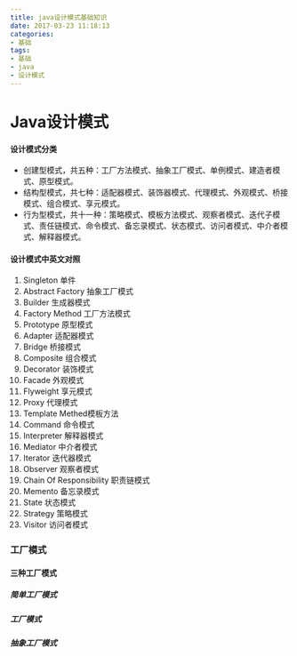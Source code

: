 ```yaml
---
title: java设计模式基础知识
date: 2017-03-23 11:18:13
categories: 
- 基础
tags:
- 基础
- java
- 设计模式
---
```


# Java设计模式


#### 设计模式分类
- 创建型模式，共五种：工厂方法模式、抽象工厂模式、单例模式、建造者模式、原型模式。
- 结构型模式，共七种：适配器模式、装饰器模式、代理模式、外观模式、桥接模式、组合模式、享元模式。
- 行为型模式，共十一种：策略模式、模板方法模式、观察者模式、迭代子模式、责任链模式、命令模式、备忘录模式、状态模式、访问者模式、中介者模式、解释器模式。


#### 设计模式中英文对照
1. Singleton 单件
2. Abstract Factory 抽象工厂模式
3. Builder 生成器模式
4. Factory Method 工厂方法模式
5. Prototype 原型模式
6. Adapter 适配器模式
7. Bridge 桥接模式
8. Composite 组合模式
9. Decorator 装饰模式
10. Facade 外观模式
11. Flyweight 享元模式
12. Proxy 代理模式
13. Template Methed模板方法
14. Command 命令模式
15. Interpreter 解释器模式
16. Mediator 中介者模式
17. Iterator 迭代器模式
18. Observer 观察者模式
19. Chain Of Responsibility 职责链模式
20. Memento 备忘录模式
21. State 状态模式
22. Strategy 策略模式
23. Visitor 访问者模式


### 工厂模式

#### 三种工厂模式

##### 简单工厂模式

##### 工厂模式

##### 抽象工厂模式

